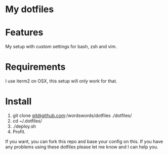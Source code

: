 # My dotfiles

# Features

My setup with custom settings for bash, zsh and vim.

# Requirements

I use iterm2 on OSX, this setup will only work for that.

# Install

1. git clone git@github.com:/wordswords/dotfiles ./dotfiles/
2. cd ~/.dotfiles/
3. ./deploy.sh
4. Profit.

If you want, you can fork this repo and base your config on this. If you have any problems using these dotfiles please let me know and I can help you.

